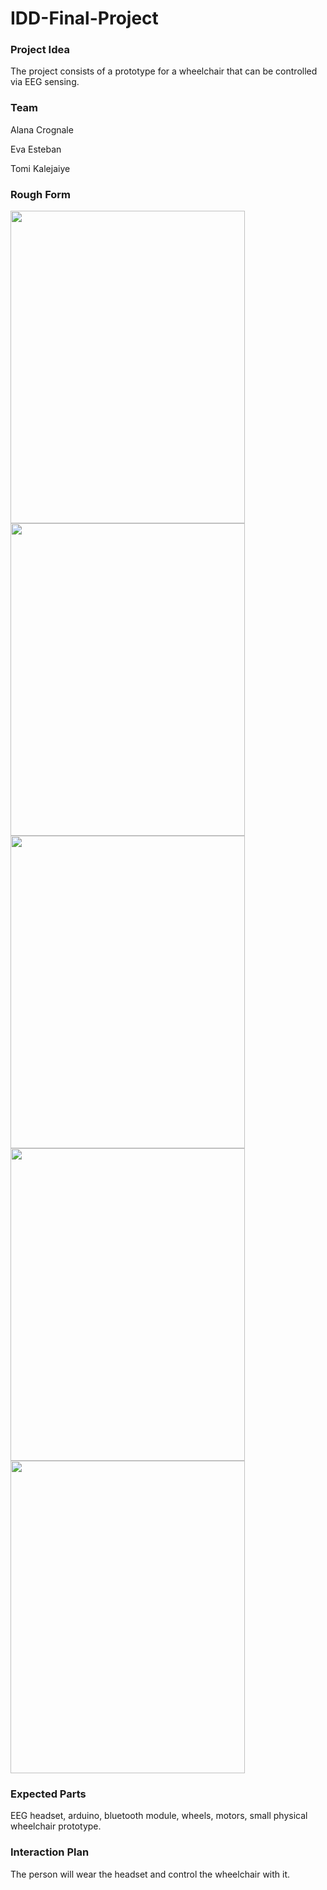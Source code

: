 # IDD-Final-Project

### Project Idea

The project consists of a prototype for a wheelchair that can be controlled via EEG sensing.

### Team

Alana Crognale

Eva Esteban

Tomi Kalejaiye

### Rough Form

<img align="center" width="375" height="500" src="https://github.com/evaesteban/IDD-Final-Project/blob/master/IMG_0893.jpeg">
<img align="center" width="375" height="500" src="https://github.com/evaesteban/IDD-Final-Project/blob/master/IMG_0894.jpeg">
<img align="center" width="375" height="500" src="https://github.com/evaesteban/IDD-Final-Project/blob/master/IMG_0895.jpeg">
<img align="center" width="375" height="500" src="https://github.com/evaesteban/IDD-Final-Project/blob/master/IMG_0896.jpeg">
<img align="center" width="375" height="500" src="https://github.com/evaesteban/IDD-Final-Project/blob/master/IMG_0902.jpeg">

### Expected Parts

EEG headset, arduino, bluetooth module, wheels, motors, small physical wheelchair prototype.

### Interaction Plan

The person will wear the headset and control the wheelchair with it.
